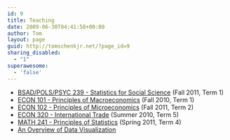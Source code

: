 ```yaml
---
id: 9
title: Teaching
date: 2009-06-30T04:41:58+00:00
author: Tom
layout: page
guid: http://tomschenkjr.net/?page_id=9
sharing_disabled:
  - "1"
superawesome:
  - 'false'
---
```

<ul>
	<li><a href="http://tomschenkjr.net/teaching/statistics-for-social-science-fall-2011/">BSAD/POLS/PSYC 239 - Statistics for Social Science</a> (Fall 2011, Term 1)</li>
	<li><a href="http://tomschenkjr.net/teaching/econ-101-principles-of-macroeconomics-fall-2010/">ECON 101 - Principles of Macroeconomics</a> (Fall 2010, Term 1)</li>
	<li><a href="http://tomschenkjr.net/teaching/econ-102-principles-of-microeconomics-fall-2011/">ECON 102 - Principles of Microeconomics</a> (Fall 2011, Term 2)</li>
	<li><a href="http://tomschenkjr.net/teaching/econ-320econ-320-international-trade-theory-summer-2010/" target="_self">ECON 320 - International Trade</a> (Summer 2010, Term 5)</li>
	<li><a href="http://tomschenkjr.net/teaching/math-241-principles-of-statistics/">MATH 241 - Principles of Statistics</a> (Spring 2011, Term 4)</li>
	<li><a href="http://tomschenkjr.net/teaching/an-overview-of-data-visualization/">An Overview of Data Visualization</a></li>
</ul>